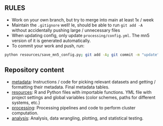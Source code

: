 ## RULES

* Work on your own branch, but try to merge into main at least 1x / week
* Maintain the `.gitignore` well! Ie, should be able to run `git add -A` without accidentally pushing large / unnecessary files
* When updating config, only update `processing/config.yml`. The mn5 version of it is generated automatically.
* To commit your work and push, run:
```bash
python resources/save_mn5_config.py; git add -A; git commit -m "update"; git push origin main
```

## Repository content
* [metadata](metadata): Instructions / code for picking relevant datasets and getting / formatting their metadata. Final metadata tables.
* [resources](resources): R and Python files with importable functions. YML file with project settings and global variables (color schemes, paths for different systems, etc.)
* [processing](processing): Processing pipelines and code to perform cluster computation.
* [analysis](analysis): Analysis, data wrangling, plotting, and statistical testing.

<!--
```bash
conda activate pt_snakemake
snakemake \
  -s Snakefile \
  -j 100 \
  --latency-wait 120 \
  --use-conda \
  --cluster \
    "sbatch \
    --nodes {resources.nodes} \
    -q gp_bscls \
    -A bsc83 \
    -c {resources.threads}  \
    --mail-user=freese@bsc.es \
    --mail-type=START,END,FAIL \
    --time=12:00:00" \
    -n

    snakemake --forceall --dag | dot -Tpdf > dag.pdf


snakemake \
  -s Snakefile \
  -j 100 \
  --latency-wait 120 \
  --use-conda \
  -n

```


```bash
xargs -n 1 curl -O -L -u YJW4VXGF:zg2yps6nectvogfc < files.txt
``` -->

